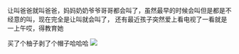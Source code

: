 让叫爸爸就叫爸爸，妈妈奶奶爷爷哥哥都会叫了，虽然最早的时候会叫但是都是不经意的叫，现在完全是让叫就会叫了， 还有最近孩子突然爱上看电视了一看就是一上午哎，得教育她

买了个柚子剥了个帽子哈哈哈
![](http://upload-images.jianshu.io/upload_images/6904315-6f4b7f7da91d06d3.jpeg)